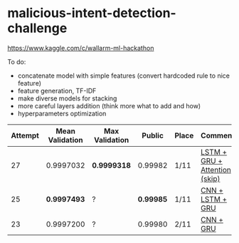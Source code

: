# malicious-intent-detection-challenge
https://www.kaggle.com/c/wallarm-ml-hackathon

To do:

- concatenate model with simple features (convert hardcoded rule to nice feature)
- feature generation, TF-IDF
- make diverse models for stacking
- more careful layers addition (think more what to add and how)
- hyperparameters optimization


| Attempt | Mean Validation | Max Validation | Public | Place |Comment|Folds|Runtime|
|---------|-----------------|----------------|--------|-------|-------|-|-|
|27|0.9997032|**0.9999318**|0.99982|1/11|[LSTM + GRU + Attention (skip)](https://github.com/blacKitten13/malicious-intent-detection-challenge/blob/master/LSTM_GRU_Attention_skip.py)|10|5h|
|25 | **0.9997493**   |     ?    | **0.99985**|  1/11 |[CNN + LSTM + GRU](https://github.com/blacKitten13/malicious-intent-detection-challenge/blob/master/CNN_LSTM_GRU.py)|10|?|
|23|0.9997200|?|0.99980|2/11|[CNN + GRU](https://github.com/blacKitten13/malicious-intent-detection-challenge/blob/master/CNN_GRU_full.py)|5|?|
